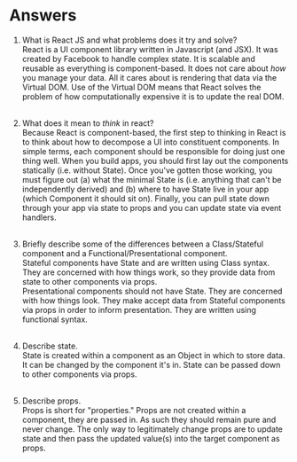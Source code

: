 # Answers

1.  What is React JS and what problems does it try and solve? <br>
    React is a UI component library written in Javascript (and JSX). It was created by Facebook to handle complex state. It is scalable and reusable as everything is component-based. It does not care about _how_ you manage your data. All it cares about is rendering that data via the Virtual DOM. Use of the Virtual DOM means that React solves the problem of how computationally expensive it is to update the real DOM.<br><br>

2.  What does it mean to _think_ in react? <br>
    Because React is component-based, the first step to thinking in React is to think about how to decompose a UI into constituent components. In simple terms, each component should be responsible for doing just one thing well. When you build apps, you should first lay out the components statically (i.e. without State). Once you've gotten those working, you must figure out (a) what the minimal State is (i.e. anything that can't be independently derived) and (b) where to have State live in your app (which Component it should sit on). Finally, you can pull state down through your app via state to props and you can update state via event handlers. <br><br>

3.  Briefly describe some of the differences between a Class/Stateful component and a Functional/Presentational component. <br>
    Stateful components have State and are written using Class syntax. They are concerned with how things work, so they provide data from state to other components via props.<br> Presentational components should not have State. They are concerned with how things look. They make accept data from Stateful components via props in order to inform presentation. They are written using functional syntax.<br><br>

4.  Describe state. <br>
    State is created within a component as an Object in which to store data. It can be changed by the component it's in. State can be passed down to other components via props. <br><br>

5.  Describe props. <br>
    Props is short for "properties." Props are not created within a component, they are passed in. As such they should remain pure and never change. The only way to legitimately change props are to update state and then pass the updated value(s) into the target component as props.
 